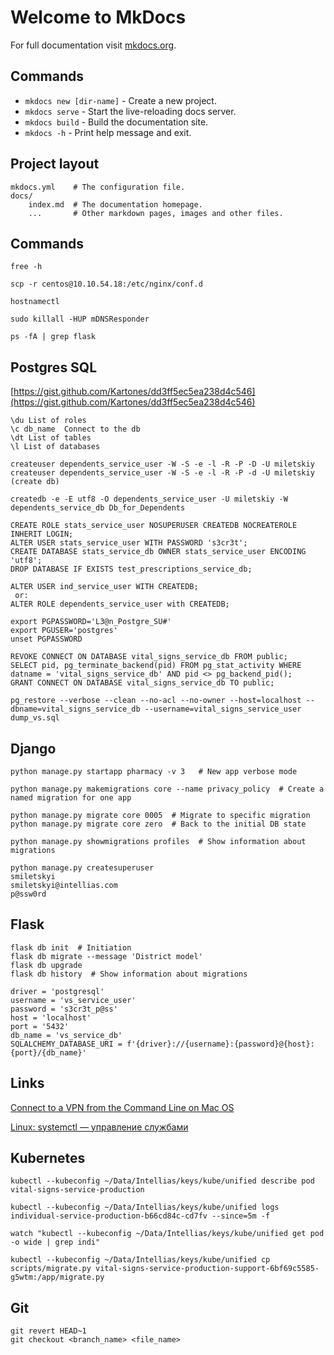 # Welcome to MkDocs

For full documentation visit [mkdocs.org](https://www.mkdocs.org).

## Commands

* `mkdocs new [dir-name]` - Create a new project.
* `mkdocs serve` - Start the live-reloading docs server.
* `mkdocs build` - Build the documentation site.
* `mkdocs -h` - Print help message and exit.

## Project layout

    mkdocs.yml    # The configuration file.
    docs/
        index.md  # The documentation homepage.
        ...       # Other markdown pages, images and other files.

## Commands
    free -h
    
    scp -r centos@10.10.54.18:/etc/nginx/conf.d
    
    hostnamectl
    
    sudo killall -HUP mDNSResponder
    
    ps -fA | grep flask
    
## Postgres SQL

[https://gist.github.com/Kartones/dd3ff5ec5ea238d4c546](https://gist.github.com/Kartones/dd3ff5ec5ea238d4c546)
    
    \du List of roles
    \c db_name  Connect to the db
    \dt List of tables
    \l List of databases
        
    createuser dependents_service_user -W -S -e -l -R -P -D -U miletskiy
    createuser dependents_service_user -W -S -e -l -R -P -d -U miletskiy (create db)
    
    createdb -e -E utf8 -O dependents_service_user -U miletskiy -W dependents_service_db Db_for_Dependents
    
    CREATE ROLE stats_service_user NOSUPERUSER CREATEDB NOCREATEROLE INHERIT LOGIN;
    ALTER USER stats_service_user WITH PASSWORD 's3cr3t';
    CREATE DATABASE stats_service_db OWNER stats_service_user ENCODING 'utf8';
    DROP DATABASE IF EXISTS test_prescriptions_service_db;
    
    ALTER USER ind_service_user WITH CREATEDB; 
     or:
    ALTER ROLE dependents_service_user with CREATEDB;
        
    export PGPASSWORD='L3@n_Postgre_SU#'
    export PGUSER='postgres'
    unset PGPASSWORD
    
    REVOKE CONNECT ON DATABASE vital_signs_service_db FROM public;
    SELECT pid, pg_terminate_backend(pid) FROM pg_stat_activity WHERE datname = 'vital_signs_service_db' AND pid <> pg_backend_pid();
    GRANT CONNECT ON DATABASE vital_signs_service_db TO public;
    
    pg_restore --verbose --clean --no-acl --no-owner --host=localhost --dbname=vital_signs_service_db --username=vital_signs_service_user dump_vs.sql
    
## Django

    python manage.py startapp pharmacy -v 3   # New app verbose mode

    python manage.py makemigrations core --name privacy_policy  # Create a named migration for one app
    
    python manage.py migrate core 0005  # Migrate to specific migration
    python manage.py migrate core zero  # Back to the initial DB state
    
    python manage.py showmigrations profiles  # Show information about migrations
    
    python manage.py createsuperuser
    smiletskyi
    smiletskyi@intellias.com
    p@ssw0rd
    
## Flask

    flask db init  # Initiation
    flask db migrate --message 'District model'
    flask db upgrade
    flask db history  # Show information about migrations
    
    driver = 'postgresql'
    username = 'vs_service_user'
    password = 's3cr3t_p@ss'
    host = 'localhost'
    port = '5432'
    db_name = 'vs_service_db'
    SQLALCHEMY_DATABASE_URI = f'{driver}://{username}:{password}@{host}:{port}/{db_name}'

## Links

[Connect to a VPN from the Command Line on Mac OS](https://dev.to/andreassiegel/connect-to-a-vpn-from-the-command-line-on-mac-os-1e26)

[Linux: systemctl — управление службами](https://rtfm.co.ua/linux-systemctl-upravlenie-sluzhbami/)


## Kubernetes
    
    kubectl --kubeconfig ~/Data/Intellias/keys/kube/unified describe pod vital-signs-service-production
    
    kubectl --kubeconfig ~/Data/Intellias/keys/kube/unified logs individual-service-production-b66cd84c-cd7fv --since=5m -f
    
    watch "kubectl --kubeconfig ~/Data/Intellias/keys/kube/unified get pod -o wide | grep indi"
    
    kubectl --kubeconfig ~/Data/Intellias/keys/kube/unified cp scripts/migrate.py vital-signs-service-production-support-6bf69c5585-g5wtm:/app/migrate.py

## Git
    git revert HEAD~1
    git checkout <branch_name> <file_name>
